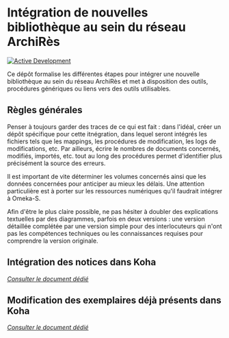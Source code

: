 # Intégration de nouvelles bibliothèque au sein du réseau ArchiRès

[![Active Development](https://img.shields.io/badge/Maintenance%20Level-Actively%20Developed-brightgreen.svg)](https://gist.github.com/cheerfulstoic/d107229326a01ff0f333a1d3476e068d)

Ce dépôt formalise les différentes étapes pour intégrer une nouvelle bibliothèque au sein du réseau ArchiRès et met à disposition des outils, procédures génériques ou liens vers des outils utilisables.

## Règles générales

Penser à toujours garder des traces de ce qui est fait : dans l'idéal, créer un dépôt spécifique pour cette itnégration, dans lequel seront intégrés les fichiers tels que les mappings, les procédures de modification, les logs de modifications, etc.
Par ailleurs, écrire le nombres de documents concernés, modifiés, importés, etc. tout au long des procédures permet d'identifier plus précisément la source des erreurs.

Il est important de vite déterminer les volumes concernés ainsi que les données concernées pour anticiper au mieux les délais.
Une attention particulière est à porter sur les ressources numériques qu'il faudrait intégrer à Omeka-S.

Afin d'être le plus claire possible, ne pas hésiter à doubler des explications textuelles par des diagrammes, parfois en deux versions : une version détaillée complétée par une version simple pour des interlocuteurs qui n'ont pas les compétences techniques ou les connaissances requises pour comprendre la version originale.

## Intégration des notices dans Koha

_[Consulter le document dédié](./Koha_integrations_biblio.md)_

## Modification des exemplaires déjà présents dans Koha

_[Consulter le document dédié](./Koha_modif_exemplaires.md)_